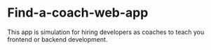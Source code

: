 # Find-a-coach-web-app
 This app is simulation for hiring developers as coaches to teach you frontend or backend development.
